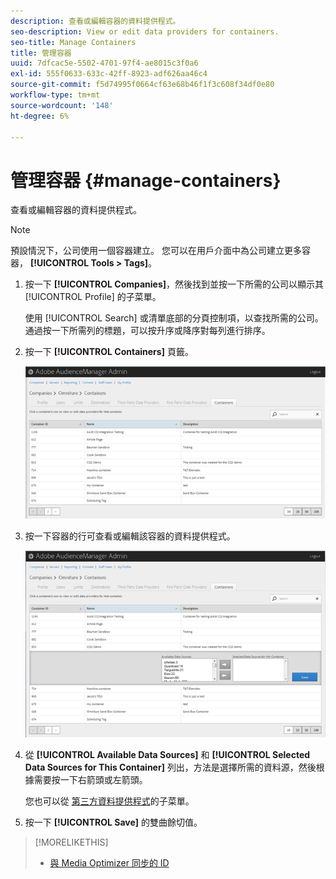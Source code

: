 ```yaml
---
description: 查看或編輯容器的資料提供程式。
seo-description: View or edit data providers for containers.
seo-title: Manage Containers
title: 管理容器
uuid: 7dfcac5e-5502-4701-97f4-ae8015c3f0a6
exl-id: 555f0633-633c-42ff-8923-adf626aa46c4
source-git-commit: f5d74995f0664cf63e68b46f1f3c608f34df0e80
workflow-type: tm+mt
source-wordcount: '148'
ht-degree: 6%

---
```


# 管理容器 {#manage-containers}

查看或編輯容器的資料提供程式。

<!-- t_containers.xml -->

>[!NOTE]
>
>預設情況下，公司使用一個容器建立。 您可以在用戶介面中為公司建立更多容器， **[!UICONTROL Tools > Tags]**。

1. 按一下 **[!UICONTROL Companies]**，然後找到並按一下所需的公司以顯示其 [!UICONTROL Profile] 的子菜單。

   使用 [!UICONTROL Search] 或清單底部的分頁控制項，以查找所需的公司。 通過按一下所需列的標題，可以按升序或降序對每列進行排序。

1. 按一下 **[!UICONTROL Containers]** 頁籤。

   ![](assets/containers.png)

1. 按一下容器的行可查看或編輯該容器的資料提供程式。

   ![步驟結果](assets/containers_edit.png)

1. 從 **[!UICONTROL Available Data Sources]** 和 **[!UICONTROL Selected Data Sources for This Container]** 列出，方法是選擇所需的資料源，然後根據需要按一下右箭頭或左箭頭。

   您也可以從 [第三方資料提供程式](../companies/admin-third-party-providers.md#task_E942DD674D794BA6B8EFD52FD866E689)的子菜單。

1. 按一下 **[!UICONTROL Save]** 的雙曲餘切值。

>[!MORELIKETHIS]
>
>* [與 Media Optimizer 同步的 ID](../companies/admin-amo-sync.md#concept_2B5537233DAA4860B3503B344F937D83)

